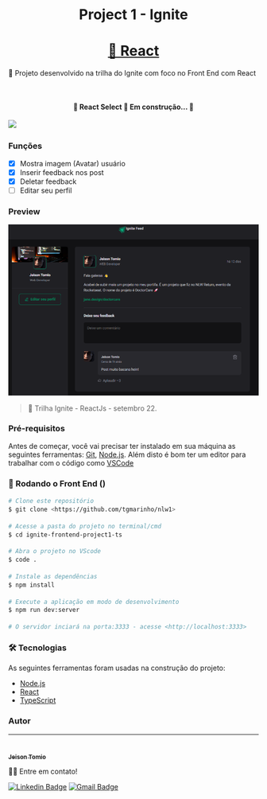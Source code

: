 <h1 align="center">Project 1 - Ignite</h1>

<h1 align="center">
    <a href="https://pt-br.reactjs.org/">🔗 React</a>
</h1>
<p>🚀 Projeto desenvolvido na trilha do Ignite com foco no Front End com React</p>
<br>
<h4 align="center">
	🚧  React Select 🚀 Em construção...  🚧
</h4>
<img src="https://img.shields.io/badge/progress-68%25-brightgree" />
<br>

### Funções

- [x] Mostra imagem (Avatar) usuário
- [x] Inserir feedback nos post
- [x] Deletar feedback
- [ ] Editar seu perfil

### Preview

![preview](./src/assets/preview.png)

> 📌 Trilha Ignite - ReactJs - setembro 22.

### Pré-requisitos

Antes de começar, você vai precisar ter instalado em sua máquina as seguintes ferramentas:
[Git](https://git-scm.com), [Node.js](https://nodejs.org/en/).
Além disto é bom ter um editor para trabalhar com o código como [VSCode](https://code.visualstudio.com/)

### 🎲 Rodando o Front End ()

```bash
# Clone este repositório
$ git clone <https://github.com/tgmarinho/nlw1>

# Acesse a pasta do projeto no terminal/cmd
$ cd ignite-frontend-project1-ts

# Abra o projeto no VScode
$ code .

# Instale as dependências
$ npm install

# Execute a aplicação em modo de desenvolvimento
$ npm run dev:server

# O servidor inciará na porta:3333 - acesse <http://localhost:3333>
```

### 🛠 Tecnologias

As seguintes ferramentas foram usadas na construção do projeto:

- [Node.js](https://nodejs.org/en/)
- [React](https://pt-br.reactjs.org/)
- [TypeScript](https://www.typescriptlang.org/)

### Autor

---

<a href="https://blog.rocketseat.com.br/author/thiago/">
 <img style="border-radius: 50%;" src="https://avatars.githubusercontent.com/u/102593994?v=4" width="100px;" alt=""/>
 <br />
 <sub><b>Jeison Tomio</b></sub></a>

👋🏽 Entre em contato!

[![Linkedin Badge](https://img.shields.io/badge/-Jeison-blue?style=flat-square&logo=Linkedin&logoColor=white&link=https://www.linkedin.com/in/jeison-tomio/)](https://www.linkedin.com/in/jeison-tomio/)
[![Gmail Badge](https://img.shields.io/badge/-medriase@gmail.com-c14438?style=flat-square&logo=Gmail&logoColor=white&link=mailto:medriase@gmail.com)](mailto:medriase@gmail.com)
